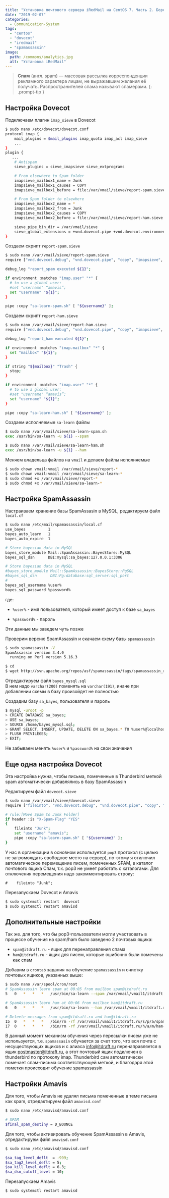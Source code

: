 ```yaml
---
title: "Установка почтового сервера iRedMail на CentOS 7. Часть 2. Боремся со спамом"
date: "2019-02-07"
categories: 
  - Communication-System
tags: 
  - "centos"
  - "dovecot"
  - "iredmail"
  - "spamassassin"
image:
  path: /commons/analytics.jpg
  alt: "Установка iRedMail"
---
```


> **Спам** (англ. spam) — массовая рассылка корреспонденции рекламного характера лицам, не выражавшим желания её получать. Распространителей спама называют спамерами.
{: .prompt-tip }

## Настройка Dovecot

Подключаем плагин `imap_sieve` в Dovecot

```sh
$ sudo nano /etc/dovecot/dovecot.conf
protocol imap {
    mail_plugins = $mail_plugins imap_quota imap_acl imap_sieve
    ...
}
plugin {
   ...
    # Antispam
    sieve_plugins = sieve_imapsieve sieve_extprograms

    # From elsewhere to Spam folder
    imapsieve_mailbox1_name = Junk
    imapsieve_mailbox1_causes = COPY
    imapsieve_mailbox1_before = file:/var/vmail/sieve/report-spam.sieve

    # From Spam folder to elsewhere
    imapsieve_mailbox2_name = *
    imapsieve_mailbox2_from = Junk
    imapsieve_mailbox2_causes = COPY
    imapsieve_mailbox2_before = file:/var/vmail/sieve/report-ham.sieve

    sieve_pipe_bin_dir = /var/vmail/sieve
    sieve_global_extensions = +vnd.dovecot.pipe +vnd.dovecot.environment +vnd.dovecot.debug
}
```

Создаем скрипт `report-spam.sieve`

```sh
$ sudo nano /var/vmail/sieve/report-spam.sieve
require ["vnd.dovecot.debug", "vnd.dovecot.pipe", "copy", "imapsieve", "environment", "variables"];

debug_log "report_spam executed ${1}";

if environment :matches "imap.user" "*" {
  # to use a global user: 
  #set "username" “amavis”;
  set "username" "${1}";
}

pipe :copy "sa-learn-spam.sh" [ "${username}" ];
```

Создаем скрипт `report-ham.sieve`

```sh
$ sudo nano /var/vmail/sieve/report-ham.sieve
require ["vnd.dovecot.debug", "vnd.dovecot.pipe", "copy", "imapsieve", "environment", "variables"];

debug_log "report_ham executed ${1}";

if environment :matches "imap.mailbox" "*" {
  set "mailbox" "${1}";
}

if string "${mailbox}" "Trash" {
  stop;
}

if environment :matches "imap.user" "*" {
  # to use a global user: 
  #set "username" “amavis”;
  set "username" "${1}";
}

pipe :copy "sa-learn-ham.sh" [ "${username}" ];
```

Создаем исполняемые `sa-learn` файлы

```sh
$ sudo nano /var/vmail/sieve/sa-learn-spam.sh 
exec /usr/bin/sa-learn -u ${1} --spam
```

```sh
$ sudo nano /var/vmail/sieve/sa-learn-ham.sh
exec /usr/bin/sa-learn -u ${1} --ham
```

Меняем владельца файлов на `vmail` и делаем файлы исполняемые

```sh
$ sudo chown vmail:vmail /var/vmail/sieve/report-*
$ sudo chown vmail:vmail /var/vmail/sieve/sa-learn-*
$ sudo chmod +x /var/vmail/sieve/report-*
$ sudo chmod +x /var/vmail/sieve/sa-learn-*
```

## Настройка SpamAssassin

Настраиваем хранение базы SpamAssasin в MySQL, редактируем файл `local.cf`

```sh
$ sudo nano /etc/mail/spamassassin/local.cf
use_bayes          1
bayes_auto_learn   1
bayes_auto_expire  1

# Store bayesian data in MySQL
bayes_store_module Mail::SpamAssassin::BayesStore::MySQL
bayes_sql_dsn      DBI:mysql:sa_bayes:127.0.0.1:3306

# Store bayesian data in MySQL
#bayes_store_module Mail::SpamAssassin::BayesStore::PgSQL
#bayes_sql_dsn      DBI:Pg:database:sql_server:sql_port
#
bayes_sql_username %user%
bayes_sql_password %password%
```

где:

- `%user%` - имя пользователя, который имеет доступ к базе `sa_bayes`

- `%password%` - пароль

Эти данные мы заведем чуть позже

Проверим версию SpamAssassin и скачаем схему базы `spamassassin`

```sh
$ sudo spamassassin -V
SpamAssassin version 3.4.0
  running on Perl version 5.16.3

$ cd
$ wget http://svn.apache.org/repos/asf/spamassassin/tags/spamassassin_release_3_4_0/sql/bayes_mysql.sql
```

Отредактируем файл `bayes_mysql.sql`  
В нем надо `varchar(200)` поменять на `varchar(191)`, иначе при добавлении схемы в базу произойдет не полностью

Создадим базу `sa_bayes`, пользователя и пароль

```sh
$ mysql -uroot -p
> CREATE DATABASE sa_bayes;
> USE sa_bayes;
> SOURCE /home/bayes_mysql.sql;
> GRANT SELECT, INSERT, UPDATE, DELETE ON sa_bayes.* TO %user%@localhost IDENTIFIED BY '%password%';
> FLUSH PRIVILEGES;
> EXIT;
```

Не забываем менять `%user%` и `%password%` на свои значения

## Еще одна настройка Dovecot

Эта настройка нужна, чтобы письма, помеченные в Thunderbird меткой spam автоматически добавлялись в базу SpamAssassin

Редактируем файл `dovecot.sieve`

```sh
$ sudo nano /var/vmail/sieve/dovecot.sieve
require ["fileinto", "vnd.dovecot.debug", "vnd.dovecot.pipe", "copy", "environment", "variables"];

# rule:[Move Spam to Junk Folder]
if header :is "X-Spam-Flag" "YES"
{
    fileinto "Junk";
    set "username" "amavis";
    pipe :copy "sa-learn-spam.sh" [ "${username}" ];
}
```

У нас в организации в основном используется `pop3` протокол (с целью не загромождать свободное место на сервер), по-этому я отключил автоматическое перемещение писем, помеченных SPAM, в каталог почтового ящика Спам, т.к. pop3 не умеет работать с каталогами. Для отключения перемещения надо закомментировать строку:

```
#    fileinto "Junk";
```

Перезапускаем Dovecot и Amavis

```sh
$ sudo systemctl restart  dovecot
$ sudo systemctl restart amavisd
```

## Дополнительные настройки

Так же. для того, что бы pop3-пользователи могли участвовать в процессе обучения на spam/ham было заведено 2 почтовых ящика:  
- `spam@itdraft.ru` - ящик для перенаправления спама  
- `ham@itdraft.ru` - ящик для писем, которые ошибочно были помечены как спам

Добавим в `сrontab` задания на обучение `spamassassin` и очистку почтовых ящиков, указанных выше:

```sh
$ sudo nano /var/spool/cron/root
# SpamAssassin learn spam at 00:05 from mailbox spam@itdraft.ru
5   0   *   *   *   /usr/bin/sa-learn --spam /var/vmail/vmail1/itdraft.ru/s/p/a/spam-2019.02.01.13.15.26/Maildir/new/

# SpamAssassin learn ham at 00:06 from mailbox ham@itdraft.ru
6   0   *   *   *   /usr/bin/sa-learn --ham /var/vmail/vmail1/itdraft.ru/h/a/m/ham-2019.02.01.13.16.51/Maildir/new/

# Deleete messages from spam@itdraft.ru and ham@itdraft.ru
15  0   *   *   *   /bin/rm -rf /var/vmail/vmail1/itdraft.ru/s/p/a/spam-2019.02.01.13.15.26/Maildir/new/*
17  0   *   *   *   /bin/rm -rf /var/vmail/vmail1/itdraft.ru/h/a/m/ham-2019.02.01.13.16.51/Maildir/new/*
```

В данный момент механизм обучения через пересылки писем уже не используется, т.е. `spamassasin` обучается за счет того, что вся почта с несуществующих ящиков и с алиаса info@itdraft.ru перенаправляется в ящик postmaster@itdraft.ru, а этот почтовый ящик подключен в thunderbird по протоколу imap. Thunderbird сам автоматически помечает спам-письма соответствующей меткой, и благодаря этой пометки происходит обучение spamassassin

## Настройки Amavis

Для того, чтобы Amavis не удалял письма помеченные в теме письма как spam, отредактируем файл `amavisd.conf`

```sh
$ sudo nano /etc/amavisd/amavisd.conf

# SPAM
$final_spam_destiny = D_BOUNCE
```

Для того, чтобы активировать обучение SpamAssassin в Amavis, отредактируем файл `amavisd.conf`

```sh
$ sudo nano /etc/amavisd/amavisd.conf

$sa_tag_level_deflt  = -999;
$sa_tag2_level_deflt = 5;
$sa_kill_level_deflt = 6.3;
$sa_dsn_cutoff_level = 10;
```

Перезапускаем Amavis

```sh
$ sudo systemctl restart amavisd
```
